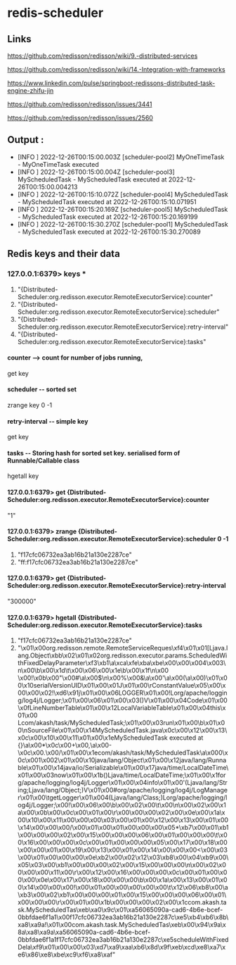 # redis-scheduler

## Links

https://github.com/redisson/redisson/wiki/9.-distributed-services

https://github.com/redisson/redisson/wiki/14.-Integration-with-frameworks

https://www.linkedin.com/pulse/springboot-redissons-distributed-task-engine-zhifu-jin

https://github.com/redisson/redisson/issues/3441

https://github.com/redisson/redisson/issues/2560

## Output :

- [INFO ] 2022-12-26T00:15:00.003Z [scheduler-pool2] MyOneTimeTask - MyOneTimeTask executed
- [INFO ] 2022-12-26T00:15:00.004Z [scheduler-pool3] MyScheduledTask - MyScheduledTask executed at 2022-12-26T00:15:00.004213
- [INFO ] 2022-12-26T00:15:10.072Z [scheduler-pool4] MyScheduledTask - MyScheduledTask executed at 2022-12-26T00:15:10.071951
- [INFO ] 2022-12-26T00:15:20.169Z [scheduler-pool5] MyScheduledTask - MyScheduledTask executed at 2022-12-26T00:15:20.169199
- [INFO ] 2022-12-26T00:15:30.270Z [scheduler-pool1] MyScheduledTask - MyScheduledTask executed at 2022-12-26T00:15:30.270089




## Redis keys and their data

### 127.0.0.1:6379> keys *
1) "{Distributed-Scheduler:org.redisson.executor.RemoteExecutorService}:counter"
2) "{Distributed-Scheduler:org.redisson.executor.RemoteExecutorService}:scheduler"
3) "{Distributed-Scheduler:org.redisson.executor.RemoteExecutorService}:retry-interval"
4) "{Distributed-Scheduler:org.redisson.executor.RemoteExecutorService}:tasks"



#### counter --> count for number of jobs running,
get key
#### scheduler -- sorted set
zrange key 0 -1
#### retry-interval -- simple key
get key
#### tasks -- Storing hash for sorted set key. serialised form of Runnable/Callable class
hgetall key




#### 127.0.0.1:6379> get {Distributed-Scheduler:org.redisson.executor.RemoteExecutorService}:counter
"1"


#### 127.0.0.1:6379> zrange {Distributed-Scheduler:org.redisson.executor.RemoteExecutorService}:scheduler 0 -1
1) "f17cfc06732ea3ab16b21a130e2287ce"
2) "ff:f17cfc06732ea3ab16b21a130e2287ce"


#### 127.0.0.1:6379> get {Distributed-Scheduler:org.redisson.executor.RemoteExecutorService}:retry-interval
"300000"


#### 127.0.0.1:6379> hgetall {Distributed-Scheduler:org.redisson.executor.RemoteExecutorService}:tasks
1) "f17cfc06732ea3ab16b21a130e2287ce"
2) "\x01\x00org.redisson.remote.RemoteServiceReques\xf4\x01\x01[Ljava.lang.Object\xbb\x02\x01\x02org.redisson.executor.params.ScheduledWithFixedDelayParameter\xf3\xb1\a\xca\xfe\xba\xbe\x00\x00\x004\x003\n\x00\b\x00\x1d\t\x00\x06\x00\x1e\b\x00\x1f\n\x00 \x00!\x0b\x00\"\x00#\a\x00$\n\x00%\x00&\a\x00'\a\x00(\a\x00)\x01\x00\x10serialVersionUID\x01\x00\x01J\x01\x00\rConstantValue\x05\x00\x00\x00\x02!\xd6\x91j\x01\x00\x06LOGGER\x01\x00!Lorg/apache/logging/log4j/Logger;\x01\x00\x06<init>\x01\x00\x03()V\x01\x00\x04Code\x01\x00\x0fLineNumberTable\x01\x00\x12LocalVariableTable\x01\x00\x04this\x01\x00 Lcom/akash/task/MyScheduledTask;\x01\x00\x03run\x01\x00\b<clinit>\x01\x00\nSourceFile\x01\x00\x14MyScheduledTask.java\x0c\x00\x12\x00\x13\x0c\x00\x10\x00\x11\x01\x00\x1eMyScheduledTask executed at {}\a\x00*\x0c\x00+\x00,\a\x00-\x0c\x00.\x00/\x01\x00\x1ecom/akash/task/MyScheduledTask\a\x000\x0c\x001\x002\x01\x00\x10java/lang/Object\x01\x00\x12java/lang/Runnable\x01\x00\x14java/io/Serializable\x01\x00\x17java/time/LocalDateTime\x01\x00\x03now\x01\x00\x1b()Ljava/time/LocalDateTime;\x01\x00\x1forg/apache/logging/log4j/Logger\x01\x00\x04info\x01\x00'(Ljava/lang/String;Ljava/lang/Object;)V\x01\x00#org/apache/logging/log4j/LogManager\x01\x00\tgetLogger\x01\x004(Ljava/lang/Class;)Lorg/apache/logging/log4j/Logger;\x00!\x00\x06\x00\b\x00\x02\x00\t\x00\n\x00\x02\x00\x1a\x00\x0b\x00\x0c\x00\x01\x00\r\x00\x00\x00\x02\x00\x0e\x00\x1a\x00\x10\x00\x11\x00\x00\x00\x03\x00\x01\x00\x12\x00\x13\x00\x01\x00\x14\x00\x00\x00/\x00\x01\x00\x01\x00\x00\x00\x05*\xb7\x00\x01\xb1\x00\x00\x00\x02\x00\x15\x00\x00\x00\x06\x00\x01\x00\x00\x00\t\x00\x16\x00\x00\x00\x0c\x00\x01\x00\x00\x00\x05\x00\x17\x00\x18\x00\x00\x00\x01\x00\x19\x00\x13\x00\x01\x00\x14\x00\x00\x00<\x00\x03\x00\x01\x00\x00\x00\x0e\xb2\x00\x02\x12\x03\xb8\x00\x04\xb9\x00\x05\x03\x00\xb1\x00\x00\x00\x02\x00\x15\x00\x00\x00\n\x00\x02\x00\x00\x00\x11\x00\r\x00\x12\x00\x16\x00\x00\x00\x0c\x00\x01\x00\x00\x00\x0e\x00\x17\x00\x18\x00\x00\x00\b\x00\x1a\x00\x13\x00\x01\x00\x14\x00\x00\x00!\x00\x01\x00\x00\x00\x00\x00\t\x12\x06\xb8\x00\a\xb3\x00\x02\xb1\x00\x00\x00\x01\x00\x15\x00\x00\x00\x06\x00\x01\x00\x00\x00\r\x00\x01\x00\x1b\x00\x00\x00\x02\x00\x1ccom.akash.task.MyScheduledTas\xeb\xa0\x9c\x01\xa56065090a-cad6-4b6e-bcef-0bbfdae6f1a1\x00f17cfc06732ea3ab16b21a130e2287c\xe5\xb4\xb6\x8b\xa8\xa9a!\x01\x00com.akash.task.MyScheduledTas\xeb\x00\x94\x9a\x8a\xa8\xa9a\xa56065090a-cad6-4b6e-bcef-0bbfdae6f1a1f17cfc06732ea3ab16b21a130e2287c\xe5scheduleWithFixedDela\xf9\x01\x00\x00\x03\xd7\xa9\xaa\xb6\x8d\x9f\xeb\xcd\xe8\xa7\xe6\x86\xe8\xbe\xc9\xf6\xa8\xaf"

